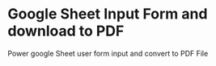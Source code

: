 # Google Sheet Input Form and download to PDF
Power google Sheet user form input and convert to PDF File
